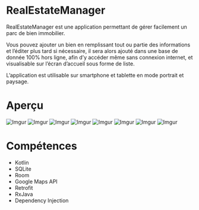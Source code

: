 # RealEstateManager

RealEstateManager est une application permettant de gérer facilement un parc de bien immobilier.

Vous pouvez ajouter un bien en remplissant tout ou partie des informations et l’éditer plus tard si nécessaire, il sera alors ajouté dans une base de donnée 100% hors ligne, afin d’y accéder même sans connexion internet, et visualisable sur l’écran d’accueil sous forme de liste.

L’application est utilisable sur smartphone et tablette en mode portrait et paysage.

# Aperçu

![Imgur](https://i.imgur.com/rh10yDi.png)
![Imgur](https://i.imgur.com/zAFuER4.png)
![Imgur](https://i.imgur.com/I3oklwt.png)
![Imgur](https://i.imgur.com/Y7vfX2x.png)
![Imgur](https://i.imgur.com/XfF9SQx.png)
![Imgur](https://i.imgur.com/RkiWZD8.png)
![Imgur](https://i.imgur.com/QY6eyd9.png)
![Imgur](https://i.imgur.com/k5O7jP4.png)

# Compétences

* Kotlin
* SQLite
* Room
* Google Maps API
* Retrofit
* RxJava
* Dependency Injection
